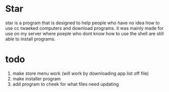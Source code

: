# Star
star is a program that is designed to help people who have no idea how to use cc twaeked computers and download programs. it was mainly made for use on my server where poeple who dont know how to use the shell are still able to install programs.

# todo  
 1. make store menu work (will work by downloading app list off file)
 2. make installer program
 3. add program to cheek for what files need updating
